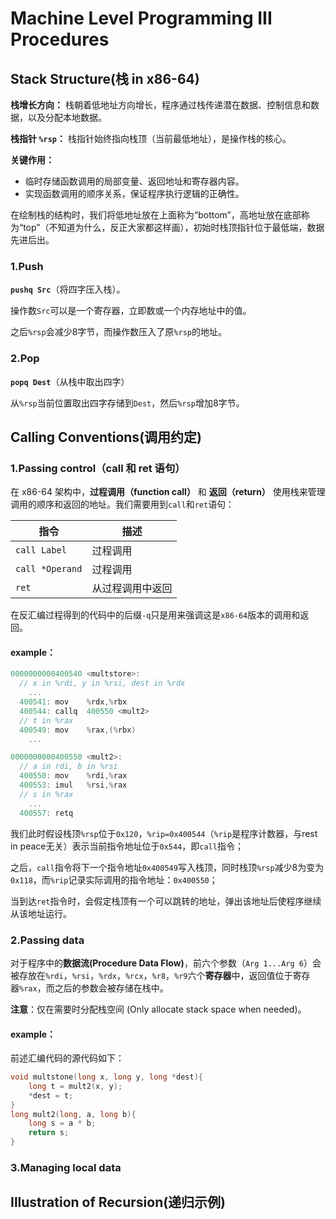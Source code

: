 # Machine Level Programming III Procedures

## Stack Structure(栈 in x86-64)

**栈增长方向：** 栈朝着低地址方向增长，程序通过栈传递潜在数据、控制信息和数据，以及分配本地数据。

**栈指针 `%rsp`：** 栈指针始终指向栈顶（当前最低地址），是操作栈的核心。

**关键作用：**

- 临时存储函数调用的局部变量、返回地址和寄存器内容。
- 实现函数调用的顺序关系，保证程序执行逻辑的正确性。

在绘制栈的结构时，我们将低地址放在上面称为“bottom”，高地址放在底部称为“top”（不知道为什么，反正大家都这样画），初始时栈顶指针位于最低端，数据先进后出。

### 1.Push

**`pushq Src`**（将四字压入栈）。

操作数`Src`可以是一个寄存器，立即数或一个内存地址中的值。

之后`%rsp`会减少8字节，而操作数压入了原`%rsp`的地址。

### 2.Pop

**`popq Dest`**（从栈中取出四字）

从`%rsp`当前位置取出四字存储到`Dest`，然后`%rsp`增加8字节。

## Calling Conventions(调用约定)

### 1.Passing control（call 和 ret 语句）

在 x86-64 架构中，**过程调用（function call）** 和 **返回（return）** 使用栈来管理调用的顺序和返回的地址。我们需要用到`call`和`ret`语句：

| 指令              | 描述       |
| --------------- | -------- |
| `call Label`    | 过程调用     |
| `call *Operand` | 过程调用     |
| `ret`           | 从过程调用中返回 |

在反汇编过程得到的代码中的后缀`-q`只是用来强调这是`x86-64`版本的调用和返回。

#### example：

```c
0000000000400540 <multstore>:
  // x in %rdi, y in %rsi, dest in %rdx
    ...
  400541: mov    %rdx,%rbx
  400544: callq  400550 <mult2>
  // t in %rax
  400549: mov    %rax,(%rbx)
    ...

0000000000400550 <mult2>:
  // a in rdi, b in %rsi
  400550: mov    %rdi,%rax
  400553: imul   %rsi,%rax
  // s in %rax
    ...
  400557: retq
```

我们此时假设栈顶`%rsp`位于`0x120`，`%rip=0x400544`（`%rip`是程序计数器，与rest in peace无关）表示当前指令地址位于`0x544`，即`call`指令；

之后，`call`指令将下一个指令地址`0x400549`写入栈顶，同时栈顶`%rsp`减少8为变为`0x118`，而`%rip`记录实际调用的指令地址：`0x400550`；

当到达`ret`指令时，会假定栈顶有一个可以跳转的地址，弹出该地址后使程序继续从该地址运行。

### 2.Passing data

对于程序中的**数据流(Procedure Data Flow)**，前六个参数（`Arg 1...Arg 6`）会被存放在`%rdi`，`%rsi`，`%rdx`，`%rcx`，`%r8`，`%r9`六个**寄存器**中，返回值位于寄存器`%rax`，而之后的参数会被存储在栈中。

**注意**：仅在需要时分配栈空间 (Only allocate stack space when needed)。

#### example：

前述汇编代码的源代码如下：

```c
void multstone(long x, long y, long *dest){
    long t = mult2(x, y);
    *dest = t;
}
long mult2(long, a, long b){
    long s = a * b;
    return s;
}
```

### 3.Managing local data



## Illustration of Recursion(递归示例)
